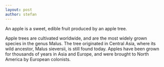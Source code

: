 ```yaml
---
layout: post
author: stefan
---
```

An apple is a sweet, edible fruit produced by an apple tree.

Apple trees are cultivated worldwide, and are the most widely grown species in
the genus Malus. The tree originated  in Central Asia, where its wild ancestor,
Malus sieversii, is still found today. Apples have been grown for thousands of
years in Asia and Europe, and were brought to North America by European
colonists.
